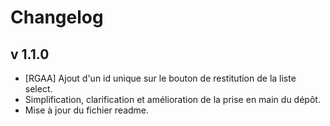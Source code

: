 Changelog
====================================================================

v 1.1.0
--------------------------------------------------------------------

- [RGAA] Ajout d'un id unique sur le bouton de restitution de la liste select.
- Simplification, clarification et amélioration de la prise en main du dépôt.
- Mise à jour du fichier readme.